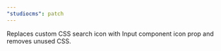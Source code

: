 ```yaml
---
"studiocms": patch
---
```


Replaces custom CSS search icon with Input component icon prop and removes unused CSS.
